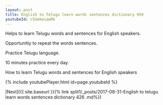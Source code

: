 ```yaml
---
layout: post
title: English to Telugu learn words sentences dictionary 959 
youtubeId: cSGmkeiawRk
---
```

 
 
Helps to learn Telugu words and sentences for English speakers.

Opportunitiy to repeat the words sentences. 

Practice Telugu language. 
 
10 minutes practice every day. 
 
How to learn Telugu words and sentences for English speakers 
 
{% include youtubePlayer.html id=page.youtubeId %}
 
 
[Next]({{ site.baseurl }}{% link  split1/_posts/2017-08-31-English to telugu learn words sentences dictionary 426 .md%})
 
